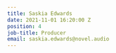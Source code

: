 ```yaml
---
title: Saskia Edwards
date: 2021-11-01 16:20:00 Z
position: 4
job-title: Producer
email: saskia.edwards@novel.audio
---
```


